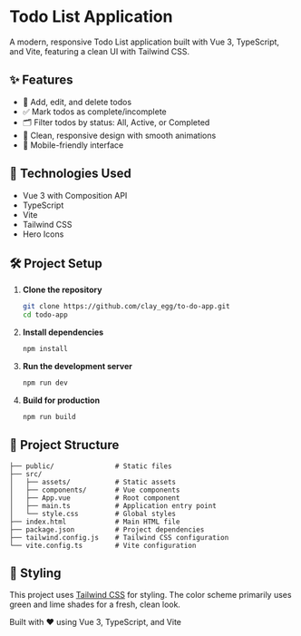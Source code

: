 # Todo List Application

A modern, responsive Todo List application built with Vue 3, TypeScript, and Vite, featuring a clean UI with Tailwind CSS.

## ✨ Features

- 📝 Add, edit, and delete todos
- ✅ Mark todos as complete/incomplete
- 🗂️ Filter todos by status: All, Active, or Completed
- 🎨 Clean, responsive design with smooth animations
- 📱 Mobile-friendly interface

## 🚀 Technologies Used

- Vue 3 with Composition API
- TypeScript
- Vite
- Tailwind CSS
- Hero Icons

## 🛠️ Project Setup

1. **Clone the repository**
   ```bash
   git clone https://github.com/clay_egg/to-do-app.git
   cd todo-app
   ```

2. **Install dependencies**
   ```bash
   npm install
   ```

3. **Run the development server**
   ```bash
   npm run dev
   ```

4. **Build for production**
   ```bash
   npm run build
   ```

## 📁 Project Structure

```
├── public/               # Static files
├── src/
│   ├── assets/           # Static assets
│   ├── components/       # Vue components
│   ├── App.vue           # Root component
│   ├── main.ts           # Application entry point
│   └── style.css         # Global styles
├── index.html            # Main HTML file
├── package.json          # Project dependencies
├── tailwind.config.js    # Tailwind CSS configuration
└── vite.config.ts        # Vite configuration
```

## 🎨 Styling

This project uses [Tailwind CSS](https://tailwindcss.com/) for styling. The color scheme primarily uses green and lime shades for a fresh, clean look.

Built with ❤️ using Vue 3, TypeScript, and Vite
